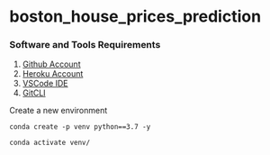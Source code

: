 # boston_house_prices_prediction

### Software and Tools Requirements

1. [Github Account](https://github.com)
2. [Heroku Account](https://heroku.com) 
3. [VSCode IDE](https://code.visualstudio.com/)
4. [GitCLI](https://git-scm.com/book/en/v2/Getting-Started-The-Command-Line)

Create a new environment

```
conda create -p venv python==3.7 -y

conda activate venv/

```